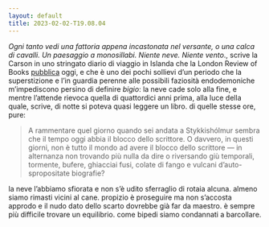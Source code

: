 ```yaml
---
layout: default
title: 2023-02-02-T19.08.04
---
```


*Ogni tanto vedi una fattoria appena incastonata nel versante, o una calca di cavalli. Un paesaggio a monosillabi. Niente neve. Niente vento*., scrive la Carson in uno stringato diario di viaggio in Islanda che la London Review of Books [pubblica](https://www.lrb.co.uk/blog/2023/january/the-new-weather) oggi, e che è uno dei pochi sollievi d’un periodo che la superstizione e l’in guardia perenne alle possibili faziosità endodemoniche m’impediscono persino di definire *bigio*: la neve cade solo alla fine, e mentre l’attende rievoca quella di quattordici anni prima, alla luce della quale, scrive, di notte si poteva quasi leggere un libro. di quelle stesse ore, pure:

> A rammentare quel giorno quando sei andata a Stykkishólmur sembra che il tempo oggi abbia il blocco dello scrittore. O davvero, in questi giorni, non è tutto il mondo ad avere il blocco dello scrittore — in alternanza non trovando più nulla da dire o riversando giù temporali, tormente, bufere, ghiacciai fusi, colate di fango e vulcani d’auto-spropositate biografie?

la neve l’abbiamo sfiorata e non s’è udito sferraglio di rotaia alcuna. almeno siamo rimasti vicini al cane. propizio è proseguire ma non s’accosta approdo e il nudo dato dello scarto dovrebbe già far da maestro. è sempre più difficile trovare un equilibrio. come bipedi siamo condannati a barcollare.